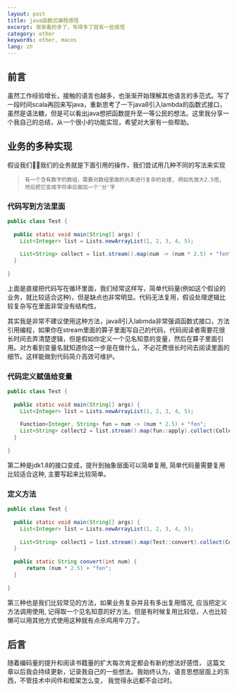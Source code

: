 ```yaml
---
layout: post
title: java函数式编程感悟
excerpt: 渐渐看的多了，写得多了就有一些感悟
category: other
keywords: other, macos
lang: zh
---
```


## 前言

虽然工作经验增长，接触的语言也越多，也渐渐开始理解其他语言的多范式。写了一段时间scala再回来写java，重新思考了一下java8引入lambda的函数式接口，虽然是语法糖，但是可以看出java想把函数提升至一等公民的想法。这里我分享一个我自己的总结，从一个很小的功能实现，希望对大家有一些帮助。

## 业务的多种实现

假设我们我们的业务就是下面引用的操作，我们尝试用几种不同的写法来实现

> ```有一个含有数字的数组，需要对数组里面的元素进行复杂的处理, 例如先放大2.5倍, 然后把它变成字符串后面加一个'分'字```

### 代码写到方法里面

```java
public class Test {
  
  public static void main(String[] args) {
    List<Integer> list = Lists.newArrayList(1, 2, 3, 4, 5);  
    
    List<String> collect = list.stream().map(num -> (num * 2.5) + "fen").collect(Collectors.toList());
  }
 
}
```

上面是直接把代码写在循环里面，我们经常这样写，简单代码量(例如这个假设的业务，就比较适合这种)，但是缺点也非常明显。代码无法复用，假设处理逻辑比较复杂写在里面非常没有结构性。

其实我是非常不建议使用这种方法，java8引入labmda非常强调函数式接口，方法引用编程，如果你在stream里面的算子里面写自己的代码，代码阅读者需要花很长时间去弄清楚逻辑，但是假如你定义一个见名知意的变量，然后在算子里面引用。对方看到变量名就知道你这一步是在做什么，不必花费很长时间去阅读里面的细节。这样能做到代码简介高效可维护。

### 代码定义赋值给变量

```java
public class Test {
  
  public static void main(String[] args) {
    List<Integer> list = Lists.newArrayList(1, 2, 3, 4, 5);  
    
    Function<Integer, String> fun = num -> (num * 2.5) + "fen";
    List<String> collect2 = list.stream().map(fun::apply).collect(Collectors.toList());
  }
  
}
```

第二种是jdk1.8的接口变成，提升到抽象层面可以简单复用,  简单代码量需要复用比较适合这种, 主要写起来比较简单。

### 定义方法

```java
public class Test {
  
  public static void main(String[] args) {
    List<Integer> list = Lists.newArrayList(1, 2, 3, 4, 5);  
    
    List<String> collect1 = list.stream().map(Test::convert).collect(Collectors.toList());
  }
  
  public static String convert(int num) {
      return (num * 2.5) + "fen";
  }
  
}
```

 第三种也是我们比较常见的方法，如果业务复杂并且有多出复用情况, 应当把定义方法调用使用, 记得取一个见名知意的好方法。但是有时候复用比较低，人也比较懒可以用其他方式使用这种就有点杀鸡用牛刀了。

## 后言 

随着编码量的提升和阅读书籍量的扩大每次肯定都会有新的想法好感悟， 这篇文章以后我会持续更新，记录我自己的一些想法。我始终认为，语言思想层面上的东西，不管技术中间件和框架怎么变， 我觉得永远都不会过时。